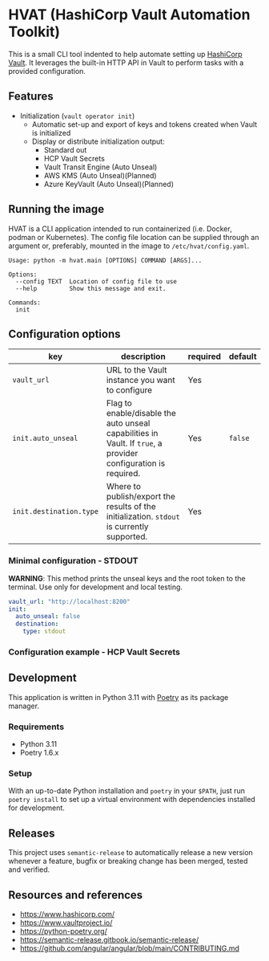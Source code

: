 # HVAT (HashiCorp Vault Automation Toolkit)
This is a small CLI tool indented to help automate setting up [HashiCorp Vault](https://www.vaultproject.io/). It leverages the built-in HTTP API in Vault to perform tasks with a provided configuration.

## Features
* Initialization (`vault operator init`)
    * Automatic set-up and export of keys and tokens created when Vault is initialized
    * Display or distribute initialization output:
        * Standard out
        * HCP Vault Secrets
        * Vault Transit Engine (Auto Unseal)
        * AWS KMS (Auto Unseal)(Planned)
        * Azure KeyVault (Auto Unseal)(Planned)



## Running the image

HVAT is a CLI application intended to run containerized (i.e. Docker, podman or Kubernetes). The config file location can be supplied through an argument or, preferably, mounted in the image to `/etc/hvat/config.yaml`.

```
Usage: python -m hvat.main [OPTIONS] COMMAND [ARGS]...

Options:
  --config TEXT  Location of config file to use
  --help         Show this message and exit.

Commands:
  init
```



## Configuration options
|key|description|required|default|
|---|---|---|---|
| `vault_url` |URL to the Vault instance you want to configure | Yes | |
| `init.auto_unseal` | Flag to enable/disable the auto unseal capabilities in Vault. If `true`, a provider configuration is required. | Yes | `false` |
| `init.destination.type` | Where to publish/export the results of the initialization. `stdout` is currently supported.| Yes | |


### Minimal configuration - STDOUT

**WARNING**: This method prints the unseal keys and the root token to the terminal. Use only for development and local testing. 

```yaml
vault_url: "http://localhost:8200"
init:  
  auto_unseal: false
  destination:
    type: stdout
```

### Configuration example - HCP Vault Secrets


## Development
This application is written in Python 3.11 with [Poetry](https://python-poetry.org/) as its package manager.

### Requirements
* Python 3.11
* Poetry 1.6.x

### Setup
With an up-to-date Python installation and `poetry` in your `$PATH`, just run `poetry install` to set up a virtual environment with dependencies installed for development.

## Releases
This project uses `semantic-release` to automatically release a new version whenever a feature, bugfix or breaking change has been merged, tested and verified.

## Resources and references
* https://www.hashicorp.com/
* https://www.vaultproject.io/
* https://python-poetry.org/
* https://semantic-release.gitbook.io/semantic-release/
* https://github.com/angular/angular/blob/main/CONTRIBUTING.md
